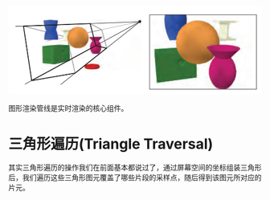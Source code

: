 ![](1.bmp)

图形渲染管线是实时渲染的核心组件。
# 三角形遍历(Triangle Traversal)
其实三角形遍历的操作我们在前面基本都说过了，通过屏幕空间的坐标组装三角形后，我们遍历这些三角形图元覆盖了哪些片段的采样点，随后得到该图元所对应的片元。